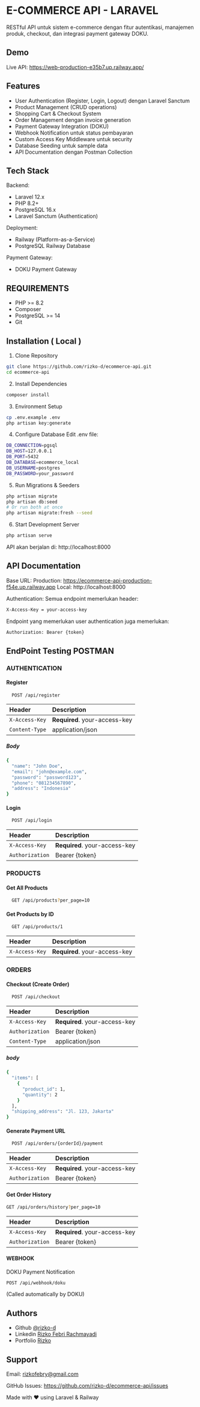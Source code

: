 
# E-COMMERCE API - LARAVEL

RESTful API untuk sistem e-commerce dengan fitur autentikasi, manajemen produk, checkout, dan integrasi payment gateway DOKU.



## Demo

Live API: https://web-production-e35b7.up.railway.app/


## Features

- User Authentication (Register, Login, Logout) dengan Laravel Sanctum
- Product Management (CRUD operations)
- Shopping Cart & Checkout System
- Order Management dengan invoice generation
- Payment Gateway Integration (DOKU)
- Webhook Notification untuk status pembayaran
- Custom Access Key Middleware untuk security
- Database Seeding untuk sample data
- API Documentation dengan Postman Collection
## Tech Stack

Backend:
- Laravel 12.x
- PHP 8.2+
- PostgreSQL 16.x
- Laravel Sanctum (Authentication)

Deployment:
- Railway (Platform-as-a-Service)
- PostgreSQL Railway Database

Payment Gateway:
- DOKU Payment Gateway


## REQUIREMENTS

- PHP >= 8.2
- Composer
- PostgreSQL >= 14
- Git
## Installation ( Local )

1. Clone Repository

```bash
git clone https://github.com/rizko-d/ecommerce-api.git
cd ecommerce-api
```

2. Install Dependencies
```bash
composer install
```

3. Environment Setup
```bash
cp .env.example .env
php artisan key:generate
```
4. Configure Database
Edit .env file:

```bash
DB_CONNECTION=pgsql
DB_HOST=127.0.0.1
DB_PORT=5432
DB_DATABASE=ecommerce_local
DB_USERNAME=postgres
DB_PASSWORD=your_password
```

5. Run Migrations & Seeders
```bash
php artisan migrate
php artisan db:seed
# Or run both at once
php artisan migrate:fresh --seed
```
6. Start Development Server
```bash
php artisan serve
```
API akan berjalan di: http://localhost:8000
## API Documentation

Base URL:
Production: https://ecommerce-api-production-f54e.up.railway.app
Local: http://localhost:8000

Authentication:
Semua endpoint memerlukan header:
```bash
X-Access-Key = your-access-key
```
Endpoint yang memerlukan user authentication juga memerlukan:
```bash
Authorization: Bearer {token}
```
## EndPoint Testing POSTMAN

### AUTHENTICATION
#### Register
```http
  POST /api/register
```

| Header |  Description                |
| :-------- |  :------------------------- |
| `X-Access-Key` | **Required**. your-access-key | 
`Content-Type`  | application/json

##### Body 
```bash 
{
  "name": "John Doe",
  "email": "john@example.com",
  "password": "password123",
  "phone": "081234567890",
  "address": "Indonesia"
}
```

#### Login

```bash
  POST /api/login
```

| Header |  Description                       |
| :-------- |  :-------------------------------- |
|  `X-Access-Key`      |  **Required**. your-access-key |
`Authorization` | Bearer {token}

### PRODUCTS
#### Get All Products
```bash
  GET /api/products?per_page=10
```
#### Get Products by ID 
```bash
  GET /api/products/1
```

| Header |  Description                |
| :-------- |  :------------------------- |
| `X-Access-Key` | **Required**. your-access-key | 

### ORDERS
#### Checkout (Create Order)
```bash
  POST /api/checkout
```
| Header |  Description                       |
| :-------- |  :-------------------------------- |
|  `X-Access-Key`      |  **Required**. your-access-key |
`Authorization` | Bearer {token}
`Content-Type`  | application/json

##### body 
```bash
{
  "items": [
    {
      "product_id": 1,
      "quantity": 2
    }
  ],
  "shipping_address": "Jl. 123, Jakarta"
}
```

#### Generate Payment URL
```bash
  POST /api/orders/{orderId}/payment
```

| Header |  Description                       |
| :-------- |  :-------------------------------- |
|  `X-Access-Key`      |  **Required**. your-access-key |
`Authorization` | Bearer {token}

#### Get Order History
```bash
GET /api/orders/history?per_page=10
```
| Header |  Description                       |
| :-------- |  :-------------------------------- |
|  `X-Access-Key`      |  **Required**. your-access-key |
`Authorization` | Bearer {token}

#### WEBHOOK
DOKU Payment Notification
```bash
POST /api/webhook/doku
```
(Called automatically by DOKU)


## Authors

- Github [@rizko-d](https://www.github.com/rizko-d)
- Linkedin [Rizko Febri Rachmayadi](https://www.linkedin.com/in/rizkofebri/)
- Portfolio [Rizko](https://www.linkedin.com/in/rizkofebri/)



## Support

Email: rizkofebry@gmail.com 

GitHub Issues: https://github.com/rizko-d/ecommerce-api/issues

Made with ❤️ using Laravel & Railway


